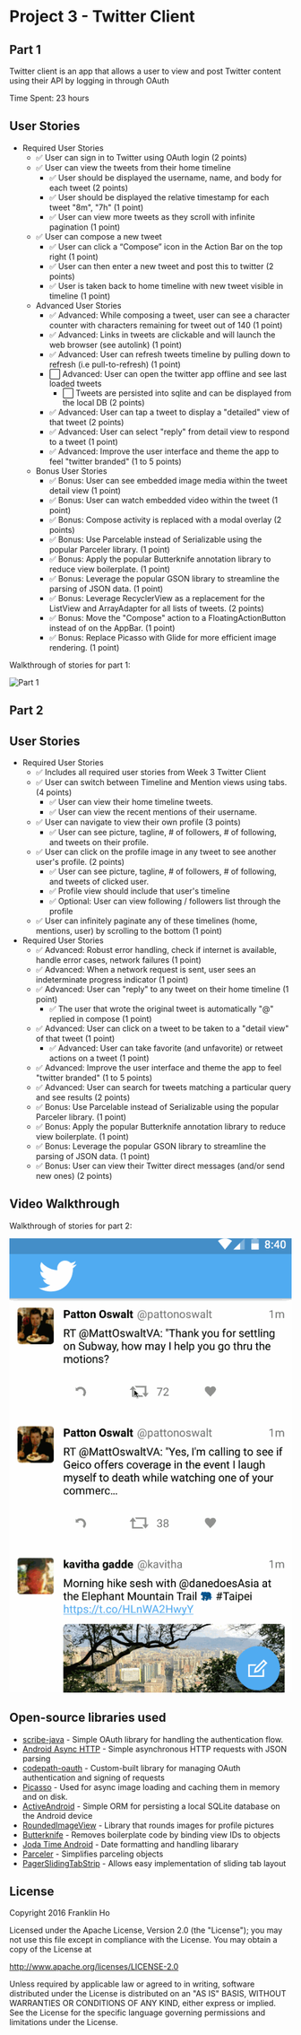 # Project 3 - Twitter Client

## Part 1

Twitter client is an app that allows a user to view and post Twitter content using their API by logging in through OAuth

Time Spent: 23 hours

## User Stories

  * Required User Stories
	*  :white_check_mark: User can sign in to Twitter using OAuth login (2 points)
	*  :white_check_mark: User can view the tweets from their home timeline
		*  :white_check_mark: User should be displayed the username, name, and body for each tweet (2 points)
		*  :white_check_mark: User should be displayed the relative timestamp for each tweet "8m", "7h" (1 point)
		*  :white_check_mark: User can view more tweets as they scroll with infinite pagination (1 point)
	*  :white_check_mark: User can compose a new tweet
		*  :white_check_mark: User can click a “Compose” icon in the Action Bar on the top right (1 point)
		*  :white_check_mark: User can then enter a new tweet and post this to twitter (2 points)
		*  :white_check_mark: User is taken back to home timeline with new tweet visible in timeline (1 point)
	* Advanced User Stories
		*  :white_check_mark: Advanced: While composing a tweet, user can see a character counter with characters remaining for tweet out of 140 (1 point)
		*  :white_check_mark: Advanced: Links in tweets are clickable and will launch the web browser (see autolink) (1 point)
		*  :white_check_mark: Advanced: User can refresh tweets timeline by pulling down to refresh (i.e pull-to-refresh) (1 point)
		*  :white_large_square: Advanced: User can open the twitter app offline and see last loaded tweets
			*  :white_large_square: 	Tweets are persisted into sqlite and can be displayed from the local DB (2 points)
		*  :white_check_mark: Advanced: User can tap a tweet to display a "detailed" view of that tweet (2 points)
		*  :white_check_mark: Advanced: User can select "reply" from detail view to respond to a tweet (1 point)
		*  :white_check_mark: Advanced: Improve the user interface and theme the app to feel "twitter branded" (1 to 5 points)
	* Bonus User Stories
		*  :white_check_mark: Bonus: User can see embedded image media within the tweet detail view (1 point)
		*  :white_check_mark: Bonus: User can watch embedded video within the tweet (1 point)
		*  :white_check_mark: Bonus: Compose activity is replaced with a modal overlay (2 points)
		*  :white_check_mark: Bonus: Use Parcelable instead of Serializable using the popular Parceler library. (1 point)
		*  :white_check_mark: Bonus: Apply the popular Butterknife annotation library to reduce view boilerplate. (1 point)
		*  :white_check_mark: Bonus: Leverage the popular GSON library to streamline the parsing of JSON data. (1 point)
		*  :white_check_mark: Bonus: Leverage RecyclerView as a replacement for the ListView and ArrayAdapter for all lists of tweets. (2 points)
		*  :white_check_mark: Bonus: Move the "Compose" action to a FloatingActionButton instead of on the AppBar. (1 point)
		*  :white_check_mark: Bonus: Replace Picasso with Glide for more efficient image rendering. (1 point)


Walkthrough of stories for part 1:

![Part 1](https://github.com/franklinho/twitter-client-android/blob/master/TwitterClientWalkThrough.gif)


## Part 2
## User Stories

  * Required User Stories
	*  :white_check_mark: Includes all required user stories from Week 3 Twitter Client
	*  :white_check_mark: User can switch between Timeline and Mention views using tabs. (4 points)
		*  :white_check_mark: User can view their home timeline tweets.
		*  :white_check_mark: User can view the recent mentions of their username.
	*  :white_check_mark: User can navigate to view their own profile (3 points)
		*  :white_check_mark: User can see picture, tagline, # of followers, # of following, and tweets on their profile.
	*  :white_check_mark: User can click on the profile image in any tweet to see another user's profile. (2 points)
		*  :white_check_mark: User can see picture, tagline, # of followers, # of following, and tweets of clicked user.
		*  :white_check_mark: Profile view should include that user's timeline
		*  :white_check_mark: Optional: User can view following / followers list through the profile
	*  :white_check_mark: User can infinitely paginate any of these timelines (home, mentions, user) by scrolling to the bottom (1 point)
  * Required User Stories
	*  :white_check_mark: Advanced: Robust error handling, check if internet is available, handle error cases, network failures (1 point)
	*  :white_check_mark: Advanced: When a network request is sent, user sees an indeterminate progress indicator (1 point)
	*  :white_check_mark: Advanced: User can "reply" to any tweet on their home timeline (1 point)
		*  :white_check_mark: The user that wrote the original tweet is automatically "@" replied in compose (1 point)
	*  :white_check_mark: Advanced: User can click on a tweet to be taken to a "detail view" of that tweet (1 point)
		*  :white_check_mark: Advanced: User can take favorite (and unfavorite) or retweet actions on a tweet (1 point)
	*  :white_check_mark: Advanced: Improve the user interface and theme the app to feel "twitter branded" (1 to 5 points)
	*  :white_check_mark: Advanced: User can search for tweets matching a particular query and see results (2 points)
	*  :white_check_mark: Bonus: Use Parcelable instead of Serializable using the popular Parceler library. (1 point)
	*  :white_check_mark: Bonus: Apply the popular Butterknife annotation library to reduce view boilerplate. (1 point)
	*  :white_check_mark: Bonus: Leverage the popular GSON library to streamline the parsing of JSON data. (1 point)
	*  :white_check_mark: Bonus: User can view their Twitter direct messages (and/or send new ones) (2 points)

## Video Walkthrough 

Walkthrough of stories for part 2:

![Part 2](https://github.com/franklinho/twitter-client-android/blob/master/TwitterClientWalkThrough2.gif)


## Open-source libraries used

 * [scribe-java](https://github.com/fernandezpablo85/scribe-java) - Simple OAuth library for handling the authentication flow.
 * [Android Async HTTP](https://github.com/loopj/android-async-http) - Simple asynchronous HTTP requests with JSON parsing
 * [codepath-oauth](https://github.com/thecodepath/android-oauth-handler) - Custom-built library for managing OAuth authentication and signing of requests
 * [Picasso](https://github.com/square/picasso) - Used for async image loading and caching them in memory and on disk.
 * [ActiveAndroid](https://github.com/pardom/ActiveAndroid) - Simple ORM for persisting a local SQLite database on the Android device
 * [RoundedImageView](https://github.com/vinc3m1/RoundedImageView) - Library that rounds images for profile pictures
 * [Butterknife](http://jakewharton.github.io/butterknife/) - Removes boilerplate code by binding view IDs to objects
 * [Joda Time Android](https://github.com/dlew/joda-time-android) - Date formatting and handling libarary
 * [Parceler](https://github.com/johncarl81/parceler) - Simplifies parceling objects
 * [PagerSlidingTabStrip](https://github.com/astuetz/PagerSlidingTabStrip) - Allows easy implementation of sliding tab layout

## License

Copyright 2016 Franklin Ho

Licensed under the Apache License, Version 2.0 (the "License");
you may not use this file except in compliance with the License.
You may obtain a copy of the License at

http://www.apache.org/licenses/LICENSE-2.0

Unless required by applicable law or agreed to in writing, software
distributed under the License is distributed on an "AS IS" BASIS,
WITHOUT WARRANTIES OR CONDITIONS OF ANY KIND, either express or implied.
See the License for the specific language governing permissions and
limitations under the License.